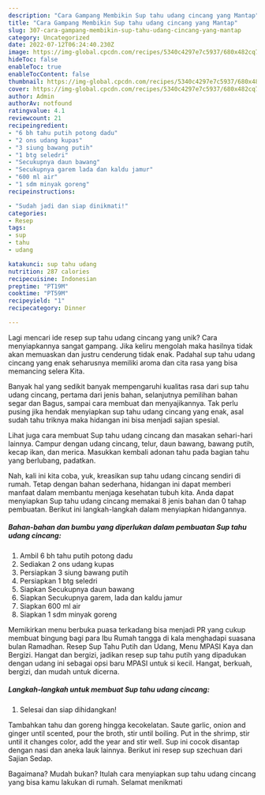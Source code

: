 ```yaml
---
description: "Cara Gampang Membikin Sup tahu udang cincang yang Mantap"
title: "Cara Gampang Membikin Sup tahu udang cincang yang Mantap"
slug: 307-cara-gampang-membikin-sup-tahu-udang-cincang-yang-mantap
category: Uncategorized
date: 2022-07-12T06:24:40.230Z
image: https://img-global.cpcdn.com/recipes/5340c4297e7c5937/680x482cq70/sup-tahu-udang-cincang-foto-resep-utama.jpg
hideToc: false
enableToc: true
enableTocContent: false
thumbnail: https://img-global.cpcdn.com/recipes/5340c4297e7c5937/680x482cq70/sup-tahu-udang-cincang-foto-resep-utama.jpg
cover: https://img-global.cpcdn.com/recipes/5340c4297e7c5937/680x482cq70/sup-tahu-udang-cincang-foto-resep-utama.jpg
author: Admin
authorAv: notfound
ratingvalue: 4.1
reviewcount: 21
recipeingredient:
- "6 bh tahu putih potong dadu"
- "2 ons udang kupas"
- "3 siung bawang putih"
- "1 btg seledri"
- "Secukupnya daun bawang"
- "Secukupnya garem lada dan kaldu jamur"
- "600 ml air"
- "1 sdm minyak goreng"
recipeinstructions:

- "Sudah jadi dan siap dinikmati!"
categories:
- Resep
tags:
- sup
- tahu
- udang

katakunci: sup tahu udang 
nutrition: 287 calories
recipecuisine: Indonesian
preptime: "PT19M"
cooktime: "PT59M"
recipeyield: "1"
recipecategory: Dinner

---
```





Lagi mencari ide resep sup tahu udang cincang yang unik? Cara menyiapkannya sangat gampang. Jika keliru mengolah maka hasilnya tidak akan memuaskan dan justru cenderung tidak enak. Padahal sup tahu udang cincang yang enak seharusnya memiliki aroma dan cita rasa yang bisa memancing selera Kita.





Banyak hal yang sedikit banyak mempengaruhi kualitas rasa dari sup tahu udang cincang, pertama dari jenis bahan, selanjutnya pemilihan bahan segar dan Bagus, sampai cara membuat dan menyajikannya. Tak perlu pusing jika hendak menyiapkan sup tahu udang cincang yang enak,      asal sudah tahu triknya maka hidangan ini bisa menjadi sajian spesial.














Lihat juga cara membuat Sup tahu udang cincang dan masakan sehari-hari lainnya. Campur dengan udang cincang, telur, daun bawang, bawang putih, kecap ikan, dan merica. Masukkan kembali adonan tahu pada bagian tahu yang berlubang, padatkan.






Nah, kali ini kita coba, yuk, kreasikan sup tahu udang cincang sendiri di rumah. Tetap dengan bahan sederhana, hidangan ini dapat memberi manfaat dalam membantu menjaga kesehatan tubuh kita. Anda dapat menyiapkan Sup tahu udang cincang memakai 8 jenis bahan dan 0 tahap pembuatan. Berikut ini langkah-langkah dalam menyiapkan hidangannya.

<!--inarticleads1-->

##### Bahan-bahan dan bumbu yang diperlukan dalam pembuatan Sup tahu udang cincang:

1. Ambil 6 bh tahu putih potong dadu
1. Sediakan 2 ons udang kupas
1. Persiapkan 3 siung bawang putih
1. Persiapkan 1 btg seledri
1. Siapkan Secukupnya daun bawang
1. Siapkan Secukupnya garem, lada dan kaldu jamur
1. Siapkan 600 ml air
1. Siapkan 1 sdm minyak goreng


Memikirkan menu berbuka puasa terkadang bisa menjadi PR yang cukup membuat bingung bagi para Ibu Rumah tangga di kala menghadapi suasana bulan Ramadhan. Resep Sup Tahu Putih dan Udang, Menu MPASI Kaya dan Bergizi. Hangat dan bergizi, jadikan resep sup tahu putih yang dipadukan dengan udang ini sebagai opsi baru MPASI untuk si kecil. Hangat, berkuah, bergizi, dan mudah untuk dicerna. 

<!--inarticleads2-->

##### Langkah-langkah untuk membuat Sup tahu udang cincang:


1. Selesai dan siap dihidangkan!

Tambahkan tahu dan goreng hingga kecokelatan. Saute garlic, onion and ginger until scented, pour the broth, stir until boiling. Put in the shrimp, stir until it changes color, add the year and stir well. Sup ini cocok disantap dengan nasi dan aneka lauk lainnya. Berikut ini resep sup szechuan dari Sajian Sedap. 

Bagaimana? Mudah bukan? Itulah cara menyiapkan sup tahu udang cincang yang bisa kamu lakukan di rumah. Selamat menikmati
